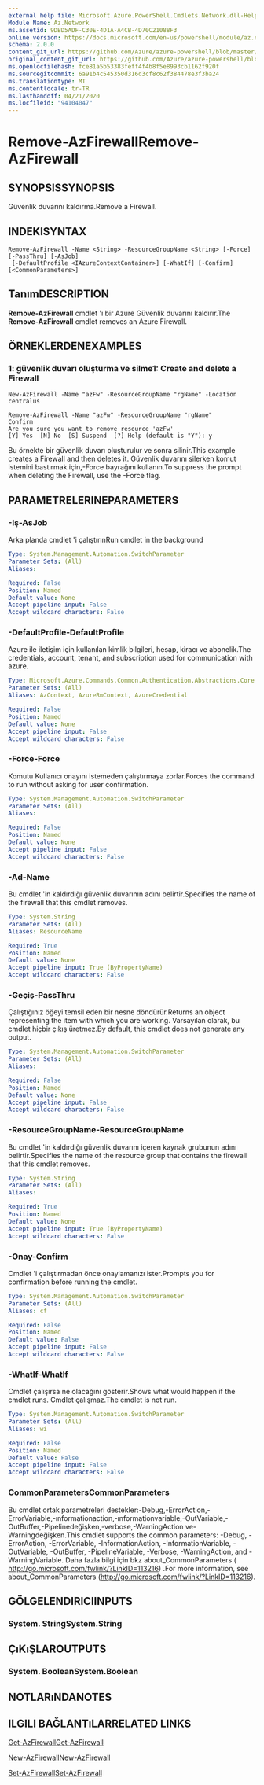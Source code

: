 ```yaml
---
external help file: Microsoft.Azure.PowerShell.Cmdlets.Network.dll-Help.xml
Module Name: Az.Network
ms.assetid: 9DBD5ADF-C30E-4D1A-A4CB-4D70C21088F3
online version: https://docs.microsoft.com/en-us/powershell/module/az.network/remove-azfirewall
schema: 2.0.0
content_git_url: https://github.com/Azure/azure-powershell/blob/master/src/Network/Network/help/Remove-AzFirewall.md
original_content_git_url: https://github.com/Azure/azure-powershell/blob/master/src/Network/Network/help/Remove-AzFirewall.md
ms.openlocfilehash: fce81a5b53383feff4f4b8f5e8993cb1162f920f
ms.sourcegitcommit: 6a91b4c545350d316d3cf8c62f384478e3f3ba24
ms.translationtype: MT
ms.contentlocale: tr-TR
ms.lasthandoff: 04/21/2020
ms.locfileid: "94104047"
---
```

# <span data-ttu-id="0bc8c-101">Remove-AzFirewall</span><span class="sxs-lookup"><span data-stu-id="0bc8c-101">Remove-AzFirewall</span></span>

## <span data-ttu-id="0bc8c-102">SYNOPSIS</span><span class="sxs-lookup"><span data-stu-id="0bc8c-102">SYNOPSIS</span></span>
<span data-ttu-id="0bc8c-103">Güvenlik duvarını kaldırma.</span><span class="sxs-lookup"><span data-stu-id="0bc8c-103">Remove a Firewall.</span></span>

## <span data-ttu-id="0bc8c-104">INDEKI</span><span class="sxs-lookup"><span data-stu-id="0bc8c-104">SYNTAX</span></span>

```
Remove-AzFirewall -Name <String> -ResourceGroupName <String> [-Force] [-PassThru] [-AsJob]
 [-DefaultProfile <IAzureContextContainer>] [-WhatIf] [-Confirm] [<CommonParameters>]
```

## <span data-ttu-id="0bc8c-105">Tanım</span><span class="sxs-lookup"><span data-stu-id="0bc8c-105">DESCRIPTION</span></span>
<span data-ttu-id="0bc8c-106">**Remove-AzFirewall** cmdlet 'ı bir Azure Güvenlik duvarını kaldırır.</span><span class="sxs-lookup"><span data-stu-id="0bc8c-106">The **Remove-AzFirewall** cmdlet removes an Azure Firewall.</span></span>

## <span data-ttu-id="0bc8c-107">ÖRNEKLERDEN</span><span class="sxs-lookup"><span data-stu-id="0bc8c-107">EXAMPLES</span></span>

### <span data-ttu-id="0bc8c-108">1: güvenlik duvarı oluşturma ve silme</span><span class="sxs-lookup"><span data-stu-id="0bc8c-108">1: Create and delete a Firewall</span></span>
```
New-AzFirewall -Name "azFw" -ResourceGroupName "rgName" -Location centralus 

Remove-AzFirewall -Name "azFw" -ResourceGroupName "rgName"
Confirm
Are you sure you want to remove resource 'azFw'
[Y] Yes  [N] No  [S] Suspend  [?] Help (default is "Y"): y
```

<span data-ttu-id="0bc8c-109">Bu örnekte bir güvenlik duvarı oluşturulur ve sonra silinir.</span><span class="sxs-lookup"><span data-stu-id="0bc8c-109">This example creates a Firewall and then deletes it.</span></span> <span data-ttu-id="0bc8c-110">Güvenlik duvarını silerken komut istemini bastırmak için,-Force bayrağını kullanın.</span><span class="sxs-lookup"><span data-stu-id="0bc8c-110">To suppress the prompt when deleting the Firewall, use the -Force flag.</span></span>

## <span data-ttu-id="0bc8c-111">PARAMETRELERINE</span><span class="sxs-lookup"><span data-stu-id="0bc8c-111">PARAMETERS</span></span>

### <span data-ttu-id="0bc8c-112">-Iş</span><span class="sxs-lookup"><span data-stu-id="0bc8c-112">-AsJob</span></span>
<span data-ttu-id="0bc8c-113">Arka planda cmdlet 'i çalıştırın</span><span class="sxs-lookup"><span data-stu-id="0bc8c-113">Run cmdlet in the background</span></span>

```yaml
Type: System.Management.Automation.SwitchParameter
Parameter Sets: (All)
Aliases:

Required: False
Position: Named
Default value: None
Accept pipeline input: False
Accept wildcard characters: False
```

### <span data-ttu-id="0bc8c-114">-DefaultProfile</span><span class="sxs-lookup"><span data-stu-id="0bc8c-114">-DefaultProfile</span></span>
<span data-ttu-id="0bc8c-115">Azure ile iletişim için kullanılan kimlik bilgileri, hesap, kiracı ve abonelik.</span><span class="sxs-lookup"><span data-stu-id="0bc8c-115">The credentials, account, tenant, and subscription used for communication with azure.</span></span>

```yaml
Type: Microsoft.Azure.Commands.Common.Authentication.Abstractions.Core.IAzureContextContainer
Parameter Sets: (All)
Aliases: AzContext, AzureRmContext, AzureCredential

Required: False
Position: Named
Default value: None
Accept pipeline input: False
Accept wildcard characters: False
```

### <span data-ttu-id="0bc8c-116">-Force</span><span class="sxs-lookup"><span data-stu-id="0bc8c-116">-Force</span></span>
<span data-ttu-id="0bc8c-117">Komutu Kullanıcı onayını istemeden çalıştırmaya zorlar.</span><span class="sxs-lookup"><span data-stu-id="0bc8c-117">Forces the command to run without asking for user confirmation.</span></span>

```yaml
Type: System.Management.Automation.SwitchParameter
Parameter Sets: (All)
Aliases:

Required: False
Position: Named
Default value: None
Accept pipeline input: False
Accept wildcard characters: False
```

### <span data-ttu-id="0bc8c-118">-Ad</span><span class="sxs-lookup"><span data-stu-id="0bc8c-118">-Name</span></span>
<span data-ttu-id="0bc8c-119">Bu cmdlet 'in kaldırdığı güvenlik duvarının adını belirtir.</span><span class="sxs-lookup"><span data-stu-id="0bc8c-119">Specifies the name of the firewall that this cmdlet removes.</span></span>

```yaml
Type: System.String
Parameter Sets: (All)
Aliases: ResourceName

Required: True
Position: Named
Default value: None
Accept pipeline input: True (ByPropertyName)
Accept wildcard characters: False
```

### <span data-ttu-id="0bc8c-120">-Geçiş</span><span class="sxs-lookup"><span data-stu-id="0bc8c-120">-PassThru</span></span>
<span data-ttu-id="0bc8c-121">Çalıştığınız öğeyi temsil eden bir nesne döndürür.</span><span class="sxs-lookup"><span data-stu-id="0bc8c-121">Returns an object representing the item with which you are working.</span></span>
<span data-ttu-id="0bc8c-122">Varsayılan olarak, bu cmdlet hiçbir çıkış üretmez.</span><span class="sxs-lookup"><span data-stu-id="0bc8c-122">By default, this cmdlet does not generate any output.</span></span>

```yaml
Type: System.Management.Automation.SwitchParameter
Parameter Sets: (All)
Aliases:

Required: False
Position: Named
Default value: None
Accept pipeline input: False
Accept wildcard characters: False
```

### <span data-ttu-id="0bc8c-123">-ResourceGroupName</span><span class="sxs-lookup"><span data-stu-id="0bc8c-123">-ResourceGroupName</span></span>
<span data-ttu-id="0bc8c-124">Bu cmdlet 'in kaldırdığı güvenlik duvarını içeren kaynak grubunun adını belirtir.</span><span class="sxs-lookup"><span data-stu-id="0bc8c-124">Specifies the name of the resource group that contains the firewall that this cmdlet removes.</span></span>

```yaml
Type: System.String
Parameter Sets: (All)
Aliases:

Required: True
Position: Named
Default value: None
Accept pipeline input: True (ByPropertyName)
Accept wildcard characters: False
```

### <span data-ttu-id="0bc8c-125">-Onay</span><span class="sxs-lookup"><span data-stu-id="0bc8c-125">-Confirm</span></span>
<span data-ttu-id="0bc8c-126">Cmdlet 'i çalıştırmadan önce onaylamanızı ister.</span><span class="sxs-lookup"><span data-stu-id="0bc8c-126">Prompts you for confirmation before running the cmdlet.</span></span>

```yaml
Type: System.Management.Automation.SwitchParameter
Parameter Sets: (All)
Aliases: cf

Required: False
Position: Named
Default value: False
Accept pipeline input: False
Accept wildcard characters: False
```

### <span data-ttu-id="0bc8c-127">-WhatIf</span><span class="sxs-lookup"><span data-stu-id="0bc8c-127">-WhatIf</span></span>
<span data-ttu-id="0bc8c-128">Cmdlet çalışırsa ne olacağını gösterir.</span><span class="sxs-lookup"><span data-stu-id="0bc8c-128">Shows what would happen if the cmdlet runs.</span></span>
<span data-ttu-id="0bc8c-129">Cmdlet çalışmaz.</span><span class="sxs-lookup"><span data-stu-id="0bc8c-129">The cmdlet is not run.</span></span>

```yaml
Type: System.Management.Automation.SwitchParameter
Parameter Sets: (All)
Aliases: wi

Required: False
Position: Named
Default value: False
Accept pipeline input: False
Accept wildcard characters: False
```

### <span data-ttu-id="0bc8c-130">CommonParameters</span><span class="sxs-lookup"><span data-stu-id="0bc8c-130">CommonParameters</span></span>
<span data-ttu-id="0bc8c-131">Bu cmdlet ortak parametreleri destekler:-Debug,-ErrorAction,-ErrorVariable,-ınformationaction,-ınformationvariable,-OutVariable,-OutBuffer,-Pipelinedeğişken,-verbose,-WarningAction ve-Warningdeğişken.</span><span class="sxs-lookup"><span data-stu-id="0bc8c-131">This cmdlet supports the common parameters: -Debug, -ErrorAction, -ErrorVariable, -InformationAction, -InformationVariable, -OutVariable, -OutBuffer, -PipelineVariable, -Verbose, -WarningAction, and -WarningVariable.</span></span> <span data-ttu-id="0bc8c-132">Daha fazla bilgi için bkz about_CommonParameters ( http://go.microsoft.com/fwlink/?LinkID=113216) .</span><span class="sxs-lookup"><span data-stu-id="0bc8c-132">For more information, see about_CommonParameters (http://go.microsoft.com/fwlink/?LinkID=113216).</span></span>

## <span data-ttu-id="0bc8c-133">GÖLGELENDIRICI</span><span class="sxs-lookup"><span data-stu-id="0bc8c-133">INPUTS</span></span>

### <span data-ttu-id="0bc8c-134">System. String</span><span class="sxs-lookup"><span data-stu-id="0bc8c-134">System.String</span></span>

## <span data-ttu-id="0bc8c-135">ÇıKıŞLAR</span><span class="sxs-lookup"><span data-stu-id="0bc8c-135">OUTPUTS</span></span>

### <span data-ttu-id="0bc8c-136">System. Boolean</span><span class="sxs-lookup"><span data-stu-id="0bc8c-136">System.Boolean</span></span>

## <span data-ttu-id="0bc8c-137">NOTLARıNDA</span><span class="sxs-lookup"><span data-stu-id="0bc8c-137">NOTES</span></span>

## <span data-ttu-id="0bc8c-138">ILGILI BAĞLANTıLAR</span><span class="sxs-lookup"><span data-stu-id="0bc8c-138">RELATED LINKS</span></span>

[<span data-ttu-id="0bc8c-139">Get-AzFirewall</span><span class="sxs-lookup"><span data-stu-id="0bc8c-139">Get-AzFirewall</span></span>](./Get-AzFirewall.md)

[<span data-ttu-id="0bc8c-140">New-AzFirewall</span><span class="sxs-lookup"><span data-stu-id="0bc8c-140">New-AzFirewall</span></span>](./New-AzFirewall.md)

[<span data-ttu-id="0bc8c-141">Set-AzFirewall</span><span class="sxs-lookup"><span data-stu-id="0bc8c-141">Set-AzFirewall</span></span>](./Set-AzFirewall.md)
